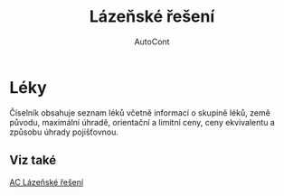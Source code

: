 ﻿---
    title: "Lázeňské řešení"
    author: AutoCont
    ms.date: 04/30/2018
    ms.topic: article
    ms.prod: dynamics-nav-2017
    ms.contentlocale: cs-cz
    ms.lasthandoff: 04/30/2018
---

# Léky

Číselník obsahuje seznam léků včetně informací o skupině léků, země původu, maximální úhradě, orientační a limitní ceny, ceny ekvivalentu a způsobu úhrady pojišťovnou. 


## <a name="see-also"></a>Viz také
[AC Lázeňské řešení](ac-spa-solution.md)